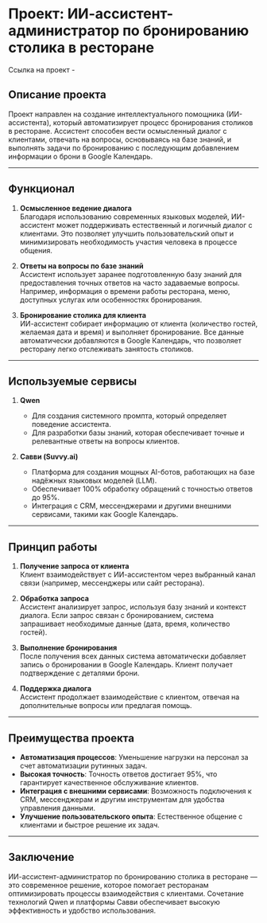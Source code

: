 # Проект: ИИ-ассистент-администратор по бронированию столика в ресторане
Ссылка на проект - 

## Описание проекта
Проект направлен на создание интеллектуального помощника (ИИ-ассистента), который автоматизирует процесс бронирования столиков в ресторане. Ассистент способен вести осмысленный диалог с клиентами, отвечать на вопросы, основываясь на базе знаний, и выполнять задачи по бронированию с последующим добавлением информации о брони в Google Календарь.

---

## Функционал

1. **Осмысленное ведение диалога**  
   Благодаря использованию современных языковых моделей, ИИ-ассистент может поддерживать естественный и логичный диалог с клиентами. Это позволяет улучшить пользовательский опыт и минимизировать необходимость участия человека в процессе общения.

2. **Ответы на вопросы по базе знаний**  
   Ассистент использует заранее подготовленную базу знаний для предоставления точных ответов на часто задаваемые вопросы. Например, информация о времени работы ресторана, меню, доступных услугах или особенностях бронирования.

3. **Бронирование столика для клиента**  
   ИИ-ассистент собирает информацию от клиента (количество гостей, желаемая дата и время) и выполняет бронирование. Все данные автоматически добавляются в Google Календарь, что позволяет ресторану легко отслеживать занятость столиков.

---

## Используемые сервисы

1. **Qwen**  
   - Для создания системного промпта, который определяет поведение ассистента.  
   - Для разработки базы знаний, которая обеспечивает точные и релевантные ответы на вопросы клиентов.

2. **Савви (Suvvy.ai)**  
   - Платформа для создания мощных AI-ботов, работающих на базе надёжных языковых моделей (LLM).  
   - Обеспечивает 100% обработку обращений с точностью ответов до 95%.  
   - Интеграция с CRM, мессенджерами и другими внешними сервисами, такими как Google Календарь.

---

## Принцип работы

1. **Получение запроса от клиента**  
   Клиент взаимодействует с ИИ-ассистентом через выбранный канал связи (например, мессенджеры или сайт ресторана).

2. **Обработка запроса**  
   Ассистент анализирует запрос, используя базу знаний и контекст диалога. Если запрос связан с бронированием, система запрашивает необходимые данные (дата, время, количество гостей).

3. **Выполнение бронирования**  
   После получения всех данных система автоматически добавляет запись о бронировании в Google Календарь. Клиент получает подтверждение с деталями брони.

4. **Поддержка диалога**  
   Ассистент продолжает взаимодействие с клиентом, отвечая на дополнительные вопросы или предлагая помощь.

---

## Преимущества проекта

- **Автоматизация процессов**: Уменьшение нагрузки на персонал за счет автоматизации рутинных задач.  
- **Высокая точность**: Точность ответов достигает 95%, что гарантирует качественное обслуживание клиентов.  
- **Интеграция с внешними сервисами**: Возможность подключения к CRM, мессенджерам и другим инструментам для удобства управления данными.  
- **Улучшение пользовательского опыта**: Естественное общение с клиентами и быстрое решение их задач.

---

## Заключение

ИИ-ассистент-администратор по бронированию столика в ресторане — это современное решение, которое помогает ресторанам оптимизировать процессы взаимодействия с клиентами. Сочетание технологий Qwen и платформы Савви обеспечивает высокую эффективность и удобство использования.
```
